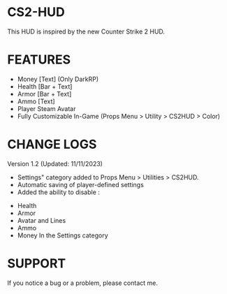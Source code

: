 # CS2-HUD
This HUD is inspired by the new Counter Strike 2 HUD.

# FEATURES
- Money [Text] (Only DarkRP)
- Health [Bar + Text]
- Armor [Bar + Text]
- Ammo [Text]
- Player Steam Avatar
- Fully Customizable In-Game (Props Menu > Utility > CS2HUD > Color)

# CHANGE LOGS
Version 1.2 (Updated: 11/11/2023)
* Settings" category added to Props Menu > Utilities > CS2HUD.
* Automatic saving of player-defined settings
* Added the ability to disable :
- Health
- Armor
- Avatar and Lines
- Ammo
- Money
In the Settings category

# SUPPORT
If you notice a bug or a problem, please contact me.
